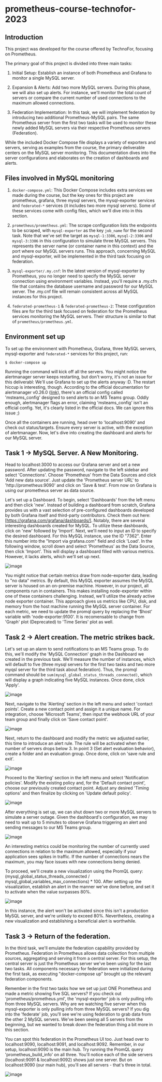 # prometheus-course-technofor-2023

## Introduction
This project was developed for the course offered by TechnoFor, focusing on Prometheus. 

The primary goal of this project is divided into three main tasks:

1. Initial Setup: Establish an instance of both Prometheus and Grafana to monitor a single MySQL server.

2. Expansion & Alerts: Add two more MySQL servers. During this phase, we will also set up alerts. For instance, we'll monitor the total count of servers or compare the current number of used connections to the maximum allowed connections.

3. Federation Implementation: In this task, we will implement federation by introducing two additional Prometheus-MySQL pairs. The same Prometheus server from the first two tasks will be used to monitor these newly added MySQL servers via their respective Prometheus servers (Federation).


While the included Docker Compose file displays a variety of exporters and servers, serving as examples from the course, the primary deliverable centers on the MySQL server monitoring. This documentation dives into the server configurations and elaborates on the creation of dashboards and alerts.

## Files involved in MySQL monitoring
1. `docker-compose.yml`: This Docker Compose includes extra services we made during the course, but the key ones for this project are prometheus, grafana, three mysql servers, the mysql-exporter services and `federated-*` services (it includes two more mysql servers). Some of these services come with config files, which we'll dive into in this section.

2. `prometheus/prometheus.yml`: The scrape configuration lists the endpoints to be scraped, with `mysql-exporter` as the key `job_name` for the second task. Note that we've set the target as `mysql-1:3306`, `mysql-2:3306` and `mysql-3:3306` in this configuration to simulate three MySQL servers. This represents the server name (or container name in this context) and the port where our MySQL servers runs. This approach, concerning MySQL and mysql-exporter, will be implemented in the third task focusing on federation.

3. `mysql-exporter/.my.cnf`: In the latest version of mysql-exporter by Prometheus, you no longer need to specify the MySQL server connection using environment variables. Instead, you'll require a .my.cfn file that contains the database username and password for our MySQL server. The .my.cnf file will remain consistent across all MySQL instances for this project.

4. `federated-prometheus-1` & `federated-prometheus-2`: These configuration files are for the third task focused on federation for the Prometheus services monitoring the MySQL servers. Their structure is similar to that of `prometheus/prometheus.yml`.

## Environment set up
To set up the environment with Prometheus, Grafana, three MySQL servers, mysql-exporter and `federated-*` services for this project, run:
````
$ docker-compose up
````
Running the command will kick off all the servers. You might notice the alertmanager server keeps restarting, but don't worry, it's not an issue for this deliverabl: We'll use Grafana to set up the alerts anyway :D. The restart hiccup is interesting, though. According to the official documentation for alertmanager v0.26.0 ([link](https://prometheus.io/docs/alerting/latest/configuration/#msteams_config:~:text=%3Ctmpl_string%3E%2C%20...%20%7D%20%5D-,%3Cmsteams_config%3E,-Microsoft%20Teams%20notifications)), there's an official config called 'msteams_config' designed to send alerts to an MS Teams group. Oddly enough, alertmanager flags an error, claiming 'msteams_config' isn't an official config. Yet, it's clearly listed in the official docs. We can ignore this issue ;)

Once all the containers are running, head over to 'localhost:9090' and check out status/targets. Ensure every server is active, with the exception of alertmanager. Now, let's dive into creating the dashboard and alerts for our MySQL server.

## Task 1 -> MySQL Server. A New Monitoring.

Head to localhost:3000 to access our Grafana server and set a new password. After updating the password, navigate to the left sidebar and select 'Connections'. Choose 'Prometheus' from the Data Sources and click 'Add new data source'. Just update the 'Prometheus server URL' to 'http://prometheus:9090' and click on 'Save & test'. From now on Grafana is using our prometheus server as data source.

Let's set up a Dashboard. To begin, select 'Dashboards' from the left menu and then click 'new'. Instead of building a dashboard from scratch, Grafana provides us with a vast selection of pre-configured dashboards developed by both Grafana itself and third-party contributors. Check them out here: [https://grafana.com/grafana/dashboards/]. Notably, there are several interesting dashboards created for MySQL. To utilize these dashboards, click on 'new' followed by 'Import'. Next, we'll need to input an ID to specify the desired dashboard. For this MySQL instance, use the ID "7362". Enter this number into the "Import via grafana.com" field and click 'Load'. In the following window, scroll down and select 'Prometheus' as the Data Source, then click 'Import'. This will display a dashboard filled with various metrics. However, it lacks alerts, which we'll set up next.

![image](https://github.com/YLalangui/prometheus-course-technofor-2023/assets/24701538/80c9f0ad-f7f3-484b-8157-c86aef93b046)


You might notice that certain metrics draw from node-exporter data, leading to "no data" metrics. By default, this MySQL exporter assumes the MySQL server is housed on an on-premise machine. However, in our project, all components run in containers. This makes installing node-exporter within one of these containers challenging. Instead, we'll utilize the already active node exporter container. This approach gives us metrics like CPU, disk, and memory from the host machine running the MySQL server container. For each metric, we need to update the promql query by replacing the '$host' variable with 'node-exporter:9100'. It is recomensable to change from 'Graph' plot (Deprecated) to 'Time Series' plot as well. 

## Task 2 -> Alert creation. The metric strikes back.

Let's set up an alarm to send notifications to an MS Teams group. To do this, we'll modify the 'MySQL Connection' graph in the Dashboard we created in the previous task. We'll measure the number of instances, which will default to five (three mysql servers for the first two tasks and two more myqsl server for the third task about federation). Thus, the promql command should be `sum(mysql_global_status_threads_connected)`, which will display a graph indicating five MySQL instances. Once done, click 'Apply'. 

![image](https://github.com/YLalangui/prometheus-course-technofor-2023/assets/24701538/0962d123-4bcc-49b2-a1ce-016b9161cc96)


Next, navigate to the 'Alerting' section in the left menu and select 'contact points'. Create a new contact point and assign it a unique name. For integration, choose 'Microsoft Teams', then input the webhook URL of your team group and finally click on 'Save contact point'.

![image](https://github.com/YLalangui/prometheus-course-technofor-2023/assets/24701538/035b058c-1928-44a0-836c-5ab4c334356f)

Next, return to the dashboard and modify the metric we adjusted earlier, this time to introduce an alert rule. The rule will be activated when the number of servers drops below 3. In point 3 (Set alert evaluation behavior), create a folder and an evaluation group. Once done, click on 'save rule and exit'.

![image](https://github.com/YLalangui/prometheus-course-technofor-2023/assets/24701538/9177b673-9242-41e7-8d70-71640f538a64)

Proceed to the 'Alerting' section in the left menu and select 'Notification policies'. Modify the existing policy and, for the 'Default contact point', choose our previously created contact point. Adjust any desired 'Timing options' and then finalize by clicking on 'Update default policy'.


![image](https://github.com/YLalangui/prometheus-course-technofor-2023/assets/24701538/571ceee0-5c79-41d1-a091-e836f290304a)

After everything is set up, we can shut down two or more MySQL servers to simulate a server outage. Given the dashboard's configuration, we may need to wait up to 5 minutes to observe Grafana triggering an alert and sending messages to our MS Teams group.

![image](https://github.com/YLalangui/prometheus-course-technofor-2023/assets/24701538/81a29fac-2292-4644-950d-da25dd3b958c)

An interesting metrics could be monitoring the number of currently used connections in relation to the maximum allowed, especially if your application sees spikes in traffic. If the number of connections nears the maximum, you may face issues with new connections being denied.

To proceed, we'll create a new visualization using the PromQL query: (mysql_global_status_threads_connected / mysql_global_variables_max_connections) * 100. After setting up the visualization, establish an alert in the manner we've done before, and set it to activate when the value surpasses 80%.

![image](https://github.com/YLalangui/prometheus-course-technofor-2023/assets/24701538/db74723e-64d9-4c90-bbbc-3705b6701f88)

In this instance, the alert won't be activated since this isn't a production MySQL server, and we're unlikely to exceed 80%. Nevertheless, creating a new visualization and establishing a beneficial alert is worthwhile.

## Task 3 -> Return of the federation.

In the third task, we'll emulate the federation capability provided by Prometheus. Federation in Prometheus allows data collection from multiple sources, aggregating and serving it from a central server. For this setup, the central server is just the Prometheus server we've been using for the last two tasks. All components necessary for federation were initialized during the first task, as executing "docker-compose up" brought up the relevant federation components.

Remember in the first two tasks how we set up just ONE Prometheus and made a metric showing five SQL servers? If you check out 'prometheus/prometheus.yml', the 'mysql-exporter' job is only pulling info from three MySQL servers. Why are we watching five server when this mysql-exporter is only pulling info from three MySQL servers? If you dig into the 'federate' job, you'll see we're using federation to grab data from the other 2 MySQL servers. We've been seeing all 5 servers from the beginning, but we wanted to break down the federation thing a bit more in this section.

You can spot this federation in the Prometheus UI too. Just head over to localhost:9090, localhost:9091, and localhost:9092. Remember, in our setup, localhost:9090 is the main hub. Try running the PromQL query 'prometheus_build_info' on all three. You'll notice each of the side servers (localhost:9091 & localhost:9092) shows just one server. But on localhost:9090 (our main hub), you'll see all servers - that's three in total.

![image](https://github.com/YLalangui/prometheus-course-technofor-2023/assets/24701538/16f76dfb-640f-4271-862c-0f296af1e1a4)
